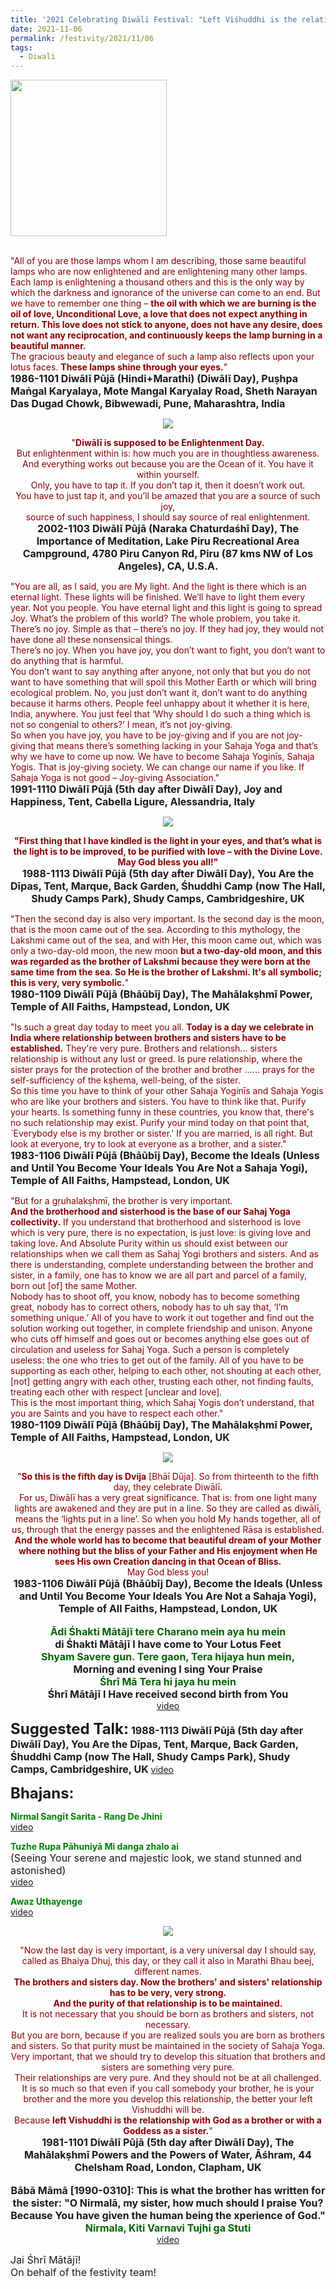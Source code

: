 ```yaml
---
title: '2021 Celebrating Diwālī Festival: "Left Viśhuddhi is the relationship with God as a brother or with a Goddess as a sister" '
date: 2021-11-06
permalink: /festivity/2021/11/06
tags:
  - Diwali
---
```


<div style="text-align: left"><img src="/images/image1.png" width="250" /></div><br>

<p>
<font color="DarkRed">"All of you are those lamps whom I am describing, those same beautiful lamps who are now enlightened and are enlightening many other lamps. Each lamp is enlightening a thousand others and this is the only way by which the darkness and ignorance of the universe can come to an end.
But we have to remember one thing – <b>the oil with which we are burning is the oil of love, Unconditional Love, a love that does not expect anything in return. This love does not stick to anyone, does not have any desire, does not want any reciprocation, and continuously keeps the lamp burning in a beautiful manner.</b><br>
The gracious beauty and elegance of such a lamp also reflects upon your lotus faces. <b>These lamps shine through your eyes.</b>"</font><br>
<font size="+0"><b>1986-1101 Diwālī Pūjā (Hindi+Marathi) (Diwālī Day), Puṣhpa Maṅgal Karyalaya, Mote Mangal Karyalay Road, Sheth Narayan Das Dugad Chowk, Bibwewadi, Pune, Maharashtra, India</b></font>
</p>

<div style="text-align: center"><img src="/images/image842.png" /></div>

<p style="text-align:center;">
<font color="DarkRed">"<b>Diwālī is supposed to be Enlightenment Day.</b><br>
But enlightenment within is: how much you are in thoughtless awareness.<br>
And everything works out because you are the Ocean of it. You have it within yourself.<br>
Only, you have to tap it. If you don’t tap it, then it doesn’t work out.<br>
You have to just tap it, and you’ll be amazed that you are a source of such joy,<br>
source of such happiness, I should say source of real enlightenment.</font><br>
<font size="+0"><b>2002-1103 Diwālī Pūjā (Naraka Chaturdaśhī Day), The Importance of Meditation, Lake Piru Recreational Area Campground, 4780 Piru Canyon Rd, Piru (87 kms NW of Los Angeles), CA, U.S.A.</b></font>
</p>

<p>
<font color="DarkRed">"You are all, as I said, you are My light. And the light is there which is an eternal light. These lights will be finished. We’ll have to light them every year. Not you people. You have eternal light and this light is going to spread Joy. What’s the problem of this world? The whole problem, you take it. There’s no joy. Simple as that – there’s no joy. If they had joy, they would not have done all these nonsensical things.<br>
There’s no joy. When you have joy, you don’t want to fight, you don’t want to do anything that is harmful.<br>
You don’t want to say anything after anyone, not only that but you do not want to have something that will spoil this Mother Earth or which will bring ecological problem. No, you just don’t want it, don’t want to do anything because it harms others. People feel unhappy about it whether it is here, India, anywhere. You just feel that ‘Why should I do such a thing which is not so congenial to others?’ I mean, it’s not joy-giving.<br>
So when you have joy, you have to be joy-giving and if you are not joy-giving that means there’s something lacking in your Sahaja Yoga and that’s why we have to come up now. We have to become Sahaja Yoginīs, Sahaja Yogis. That is joy-giving society. We can change our name if you like. If Sahaja Yoga is not good – Joy-giving Association."</font><br>
<font size="+0"><b>1991-1110 Diwālī Pūjā (5th day after Diwālī Day), Joy and Happiness, Tent, Cabella Ligure, Alessandria, Italy</b></font>
</p>

<div style="text-align: center"><img src="/images/image843.png" /></div>

<p style="text-align:center;">
<font color="DarkRed"><b>"First thing that I have kindled is the light in your eyes, and that’s what is the light is to be improved, to be purified with love – with the Divine Love.<br>
May God bless you all!"</b></font><br>
<font size="+0"><b>1988-1113 Diwālī Pūjā (5th day after Diwālī Day), You Are the Dīpas, Tent, Marque, Back Garden, Śhuddhi Camp (now The Hall, Shudy Camps Park), Shudy Camps, Cambridgeshire, UK</b></font>
</p>

<p>
<font color="DarkRed">"Then the second day is also very important. Is the second day is the moon, that is the moon came out of the sea. According to this mythology, the Lakshmi came out of the sea, and with Her, this moon came out, which was only a two-day-old moon, the new moon <b>but a two-day-old moon, and this was regarded as the brother of Lakshmi because they were born at the same time from the sea. So He is the brother of Lakshmi. It's all symbolic; this is very, very symbolic.</b>"</font><br>
<font size="+0"><b>1980-1109 Diwālī Pūjā (Bhāūbīj Day), The Mahālakṣhmī Power, Temple of All Faiths, Hampstead, London, UK</b></font>
</p>

<p>
<font color="DarkRed">"Is such a great day today to meet you all. <b>Today is a day we celebrate in India where relationship between brothers and sisters have to be established.</b> They're very pure. Brothers and relationsh... sisters relationship is without any lust or greed. Is pure relationship, where the sister prays for the protection of the brother and brother ...... prays for the self-sufficiency of the kṣhema, well-being, of the sister.<br>
So this time you have to think of your other Sahaja Yoginīs and Sahaja Yogis who are like your brothers and sisters. You have to think like that. Purify your hearts. Is something funny in these countries, you know that, there's no such relationship may exist. Purify your mind today on that point that, `Everybody else is my brother or sister.' If you are married, is all right. But look at everyone, try to look at everyone as a brother, and a sister."</font><br>
<font size="+0"><b>1983-1106 Diwālī Pūjā (Bhāūbīj Day), Become the Ideals (Unless and Until You Become Your Ideals You Are Not a Sahaja Yogi), Temple of All Faiths, Hampstead, London, UK</b></font>
</p>

<p>
<font color="DarkRed">"But for a gṛuhalakṣhmī, the brother is very important.<br>
<b>And the brotherhood and sisterhood is the base of our Sahaj Yoga collectivity.</b> If you understand that brotherhood and sisterhood is love which is very pure, there is no expectation, is just love: is giving love and taking love. And Absolute Purity within us should exist between our relationships when we call them as Sahaj Yogi brothers and sisters. And as there is understanding, complete understanding between the brother and sister, in a family, one has to know we are all part and parcel of a family, born out [of] the same Mother.<br>
Nobody has to shoot off, you know, nobody has to become something great, nobody has to correct others, nobody has to uh say that, ‘I’m something unique.’ All of you have to work it out together and find out the solution working out together, in complete friendship and unison. Anyone who cuts off himself and goes out or becomes anything else goes out of circulation and useless for Sahaj Yoga. Such a person is completely useless: the one who tries to get out of the family. All of you have to be supporting as each other, helping to each other, not shouting at each other, [not] getting angry with each other, trusting each other, not finding faults, treating each other with respect [unclear and love].<br>
This is the most important thing, which Sahaj Yogis don’t understand, that you are Saints and you have to respect each other."</font><br>
<font size="+0"><b>1980-1109 Diwālī Pūjā (Bhāūbīj Day), The Mahālakṣhmī Power, Temple of All Faiths, Hampstead, London, UK</b></font>
</p>

<div style="text-align: center"><img src="/images/image844.png" /></div>

<p style="text-align:center;">
<font color="DarkRed">"<b>So this is the fifth day is Dvija</b> [Bhāī Dūja]. So from thirteenth to the fifth day, they celebrate Diwālī.<br>
For us, Diwālī has a very great significance. That is: from one light many lights are awakened and they
are put in a line. So they are called as diwālī, means the ‘lights put in a line’. So when you hold My hands together, all of us, through that the energy passes and the enlightened Rāsa is established. <b>And the whole world has to become that beautiful dream of your Mother where nothing but the bliss of your Father and His enjoyment when He sees His own Creation dancing in that Ocean of Bliss.</b><br>
May God bless you!</b></font><br>
<font size="+0"><b>1983-1106 Diwālī Pūjā (Bhāūbīj Day), Become the Ideals (Unless and Until You Become Your Ideals You Are Not a Sahaja Yogi), Temple of All Faiths, Hampstead, London, UK</b></font><br>
<br>
<font color="DarkGreen"><font size="+0"><b>Ādi Śhakti Mātājī tere Charano mein aya hu mein</b></font></font><br>
<font size="+0"><b>di Śhakti Mātājī I have come to Your Lotus Feet</b></font><br>
<font color="DarkGreen"><font size="+0"><b>Shyam Savere gun. Tere gaon,  Tera hijaya hun mein,</b></font></font><br>
<font size="+0"><b>Morning and evening I sing Your Praise</b></font><br>
<font color="DarkGreen"><font size="+0"><b>Śhrī Mā Tera hi jaya hu mein</b></font></font><br>
<font size="+0"><b>Śhrī Mātājī I Have received second birth from You</b></font><br>
<a href="https://youtu.be/L1wSDCxZKS0?list=PLC8554007A2C98EA0">video</a>
</p>


<font size="+2"><b>Suggested Talk:</b></font> 
<font size="+0"><b>1988-1113 Diwālī Pūjā (5th day after Diwālī Day), You Are the Dīpas, Tent, Marque, Back Garden, Śhuddhi Camp (now The Hall, Shudy Camps Park), Shudy Camps, Cambridgeshire, UK</b></font>
<a href="https://vimeo.com/573513651"> video</a><br>

<font size="+2"><b>Bhajans:</b></font>
 
<p>
<font color="green"><b>Nirmal Sangīt Sarita - Rang De Jhini</b></font><br>
<a href="https://youtu.be/zcAvt3cDa0Y">video</a> 
</p>

<p>
<font color="green"><b>Tuzhe Rupa Pāhuniyā Mi danga zhalo ai</b></font><br>
<font size="+0">(Seeing Your serene and majestic look, we stand stunned and astonished)</font><br>
<a href="https://seven-teams.github.io/Videos_Links.html">video</a> 
</p>

<p>
<font color="green"><b>Awaz Uthayenge</b></font><br>
<a href="https://youtu.be/Ttp3KyI2rew">video</a> 
</p>

<div style="text-align: center"><img src="/images/image845.png" /></div>

<p style=" text-align:center;">
<font color="DarkRed">"Now the last day is very important, is a very universal day I should say, called as Bhaiya Dhuj, this day, or they call it also in Marathi Bhau beej, different names.<br>
<b>The brothers and sisters day. Now the brothers' and sisters' relationship has to be very, very strong.<br>
And the purity of that relationship is to be maintained.</b><br>
It is not necessary that you should be born as brothers and sisters, not necessary.<br>
But you are born, because if you are realized souls you are born as brothers and sisters. So that purity must be maintained in the society of Sahaja Yoga.<br>
Very important, that we should try to develop this situation that brothers and sisters are something very pure.<br>
Their relationships are very pure. And they should not be at all challenged.<br>
It is so much so that even if you call somebody your brother, he is your brother and the more you develop this relationship, the better your left Vishuddhi will be.<br>
Because <b>left Vishuddhi is the relationship with God as a brother or with a Goddess as a sister.</b>"</font><br>
<font size="+0"><b>1981-1101 Diwālī Pūjā (5th day after Diwālī Day), The Mahālakṣhmī Powers and the Powers of Water, Āśhram, 44 Chelsham Road, London, Clapham, UK</b></font><br>
<br>
<font size="+0"><b>Bābā Māmā [1990-0310]: This is what the brother has written for the sister:
"O Nirmalā, my sister, how much should I praise You? Because You have given the human being the xperience of God."</b></font><br>
<font color="DarkGreen"><font size="+0"><b>Nirmala, Kiti Varnavi Tujhi ga Stuti</b></font></font><br>
<a href="https://seven-teams.github.io/Videos_Links.html">video</a> 
</p>

<p>
<font size="+0">Jai Śhrī Mātājī!<br>
On behalf of the festivity team!</font>
</p>